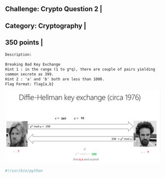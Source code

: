 Challenge: Crypto Question 2 |
----------------------------------------
Category: Cryptography |
----------------------------------------
350 points |
----------------------------------------


```
Description:

Breaking Bad Key Exchange
Hint 1 : in the range (1 to g*q), there are couple of pairs yielding common secrete as 399.
Hint 2 : 'a' and 'b' both are less than 1000.
Flag Format: flag{a,b}
```

<img src="./files/cryptopuzzle2.png">

```python
#!/usr/bin/python


```
